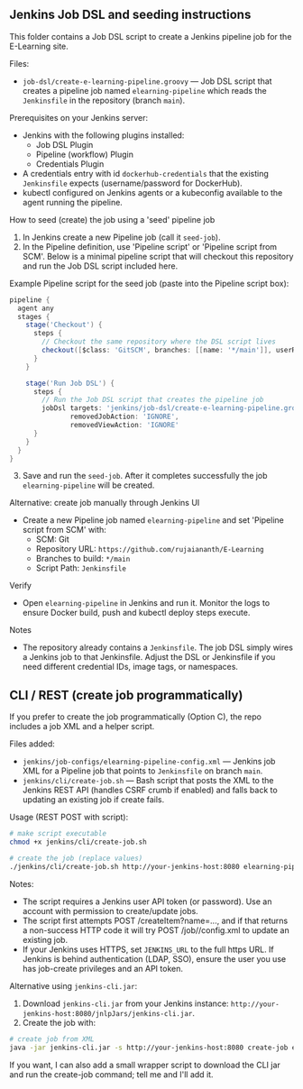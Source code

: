 ## Jenkins Job DSL and seeding instructions

This folder contains a Job DSL script to create a Jenkins pipeline job for the E-Learning site.

Files:
- `job-dsl/create-e-learning-pipeline.groovy` — Job DSL script that creates a pipeline job named `elearning-pipeline` which reads the `Jenkinsfile` in the repository (branch `main`).

Prerequisites on your Jenkins server:
- Jenkins with the following plugins installed:
  - Job DSL Plugin
  - Pipeline (workflow) Plugin
  - Credentials Plugin
- A credentials entry with id `dockerhub-credentials` that the existing `Jenkinsfile` expects (username/password for DockerHub).
- kubectl configured on Jenkins agents or a kubeconfig available to the agent running the pipeline.

How to seed (create) the job using a 'seed' pipeline job
1. In Jenkins create a new Pipeline job (call it `seed-job`).
2. In the Pipeline definition, use 'Pipeline script' or 'Pipeline script from SCM'. Below is a minimal pipeline script that will checkout this repository and run the Job DSL script included here.

Example Pipeline script for the seed job (paste into the Pipeline script box):

```groovy
pipeline {
  agent any
  stages {
    stage('Checkout') {
      steps {
        // Checkout the same repository where the DSL script lives
        checkout([$class: 'GitSCM', branches: [[name: '*/main']], userRemoteConfigs: [[url: 'https://github.com/rujaiananth/E-Learning']]])
      }
    }

    stage('Run Job DSL') {
      steps {
        // Run the Job DSL script that creates the pipeline job
        jobDsl targets: 'jenkins/job-dsl/create-e-learning-pipeline.groovy',
               removedJobAction: 'IGNORE',
               removedViewAction: 'IGNORE'
      }
    }
  }
}
```

3. Save and run the `seed-job`. After it completes successfully the job `elearning-pipeline` will be created.

Alternative: create job manually through Jenkins UI
- Create a new Pipeline job named `elearning-pipeline` and set 'Pipeline script from SCM' with:
  - SCM: Git
  - Repository URL: `https://github.com/rujaiananth/E-Learning`
  - Branches to build: `*/main`
  - Script Path: `Jenkinsfile`

Verify
- Open `elearning-pipeline` in Jenkins and run it. Monitor the logs to ensure Docker build, push and kubectl deploy steps execute.

Notes
- The repository already contains a `Jenkinsfile`. The job DSL simply wires a Jenkins job to that Jenkinsfile. Adjust the DSL or Jenkinsfile if you need different credential IDs, image tags, or namespaces.

CLI / REST (create job programmatically)
--------------------------------------
If you prefer to create the job programmatically (Option C), the repo includes a job XML and a helper script.

Files added:
- `jenkins/job-configs/elearning-pipeline-config.xml` — Jenkins job XML for a Pipeline job that points to `Jenkinsfile` on branch `main`.
- `jenkins/cli/create-job.sh` — Bash script that posts the XML to the Jenkins REST API (handles CSRF crumb if enabled) and falls back to updating an existing job if create fails.

Usage (REST POST with script):

```bash
# make script executable
chmod +x jenkins/cli/create-job.sh

# create the job (replace values)
./jenkins/cli/create-job.sh http://your-jenkins-host:8080 elearning-pipeline jenkins/job-configs/elearning-pipeline-config.xml jenkins-user YOUR_API_TOKEN
```

Notes:
- The script requires a Jenkins user API token (or password). Use an account with permission to create/update jobs.
- The script first attempts POST /createItem?name=..., and if that returns a non-success HTTP code it will try POST /job/<name>/config.xml to update an existing job.
- If your Jenkins uses HTTPS, set `JENKINS_URL` to the full https URL. If Jenkins is behind authentication (LDAP, SSO), ensure the user you use has job-create privileges and an API token.

Alternative using `jenkins-cli.jar`:

1. Download `jenkins-cli.jar` from your Jenkins instance: `http://your-jenkins-host:8080/jnlpJars/jenkins-cli.jar`.
2. Create the job with:

```bash
# create job from XML
java -jar jenkins-cli.jar -s http://your-jenkins-host:8080 create-job elearning-pipeline < jenkins/job-configs/elearning-pipeline-config.xml --username jenkins-user --password YOUR_API_TOKEN
```

If you want, I can also add a small wrapper script to download the CLI jar and run the create-job command; tell me and I'll add it.
